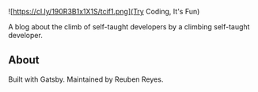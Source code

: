 ![https://cl.ly/190R3B1x1X1S/tcif1.png](Try Coding, It's Fun)

A blog about the climb of self-taught developers by a climbing self-taught developer.

## About
Built with Gatsby. Maintained by Reuben Reyes.
